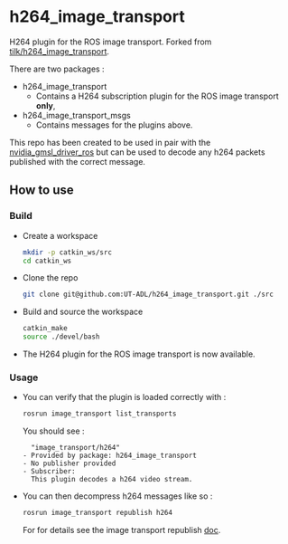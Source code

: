 # h264_image_transport
H264 plugin for the ROS image transport.
Forked from [tilk/h264_image_transport](https://github.com/tilk/h264_image_transport).

There are two packages :
- h264_image_transport
  - Contains a H264 subscription plugin for the ROS image transport **only**,
- h264_image_transport_msgs
  - Contains messages for the plugins above.

This repo has been created to be used in pair with the [nvidia_gmsl_driver_ros](https://github.com/UT-ADL/sekonix_camera_ut) but can be used to decode any h264 packets published with the correct message.

## How to use
### Build
- Create a workspace
  ```bash
  mkdir -p catkin_ws/src
  cd catkin_ws
  ```
- Clone the repo
  ```bash
  git clone git@github.com:UT-ADL/h264_image_transport.git ./src
  ```
- Build and source the workspace
  ```bash
  catkin_make
  source ./devel/bash
  ```
- The H264 plugin for the ROS image transport is now available.

### Usage

- You can verify that the plugin is loaded correctly with :
  ```bash
  rosrun image_transport list_transports
  ```
  
  You should see :
  ```
    "image_transport/h264"
  - Provided by package: h264_image_transport
  - No publisher provided
  - Subscriber:
    This plugin decodes a h264 video stream.
  ```
- You can then decompress h264 messages like so :
  ```bash
  rosrun image_transport republish h264
  ```
  For for details see the image transport republish [doc](http://wiki.ros.org/image_transport#republish).
